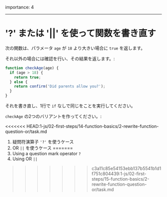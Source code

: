 importance: 4

---

# '?' または '||' を使って関数を書き直す


次の関数は、パラメータ `age` が `18` より大きい場合に `true` を返します。

それ以外の場合には確認を行い、その結果を返します。:

```js
function checkAge(age) {
  if (age > 18) {
    return true;
  } else {
    return confirm('Did parents allow you?');
  }
}
```

それを書き直し、1行で `if` なしで同じをことを実行してください。

`checkAge` の2つのバリアントを作ってください。:

<<<<<<< HEAD:1-js/02-first-steps/14-function-basics/2-rewrite-function-question-or/task.md
1. 疑問符演算子 `'?'` を使うケース
2. OR `||` を使うケース
=======
1. Using a question mark operator `?`
2. Using OR `||`
>>>>>>> c3a11c85e54153ebb137b5541b1d1f751c804439:1-js/02-first-steps/15-function-basics/2-rewrite-function-question-or/task.md
